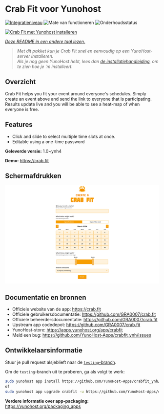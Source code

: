 <!--
NB: Deze README is automatisch gegenereerd door <https://github.com/YunoHost/apps/tree/master/tools/readme_generator>
Hij mag NIET handmatig aangepast worden.
-->

# Crab Fit voor Yunohost

[![Integratieniveau](https://dash.yunohost.org/integration/crabfit.svg)](https://ci-apps.yunohost.org/ci/apps/crabfit/) ![Mate van functioneren](https://ci-apps.yunohost.org/ci/badges/crabfit.status.svg) ![Onderhoudsstatus](https://ci-apps.yunohost.org/ci/badges/crabfit.maintain.svg)

[![Crab Fit met Yunohost installeren](https://install-app.yunohost.org/install-with-yunohost.svg)](https://install-app.yunohost.org/?app=crabfit)

*[Deze README in een andere taal lezen.](./ALL_README.md)*

> *Met dit pakket kun je Crab Fit snel en eenvoudig op een YunoHost-server installeren.*  
> *Als je nog geen YunoHost hebt, lees dan [de installatiehandleiding](https://yunohost.org/install), om te zien hoe je 'm installeert.*

## Overzicht

Crab Fit helps you fit your event around everyone's schedules.
Simply create an event above and send the link to everyone that is participating.
Results update live and you will be able to see a heat-map of when everyone is free.

## Features

- Click and slide to select multiple time slots at once.
- Editable using a one-time password


**Geleverde versie:** 1.0~ynh4

**Demo:** <https://crab.fit>

## Schermafdrukken

![Schermafdrukken van Crab Fit](./doc/screenshots/main.png)

## Documentatie en bronnen

- Officiele website van de app: <https://crab.fit>
- Officiele gebruikersdocumentatie: <https://github.com/GRA0007/crab.fit>
- Officiele beheerdersdocumentatie: <https://github.com/GRA0007/crab.fit>
- Upstream app codedepot: <https://github.com/GRA0007/crab.fit>
- YunoHost-store: <https://apps.yunohost.org/app/crabfit>
- Meld een bug: <https://github.com/YunoHost-Apps/crabfit_ynh/issues>

## Ontwikkelaarsinformatie

Stuur je pull request alsjeblieft naar de [`testing`-branch](https://github.com/YunoHost-Apps/crabfit_ynh/tree/testing).

Om de `testing`-branch uit te proberen, ga als volgt te werk:

```bash
sudo yunohost app install https://github.com/YunoHost-Apps/crabfit_ynh/tree/testing --debug
of
sudo yunohost app upgrade crabfit -u https://github.com/YunoHost-Apps/crabfit_ynh/tree/testing --debug
```

**Verdere informatie over app-packaging:** <https://yunohost.org/packaging_apps>
